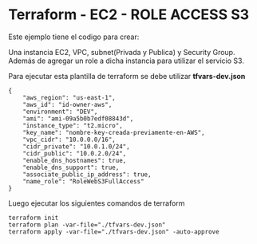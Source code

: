 # Terraform - EC2 - ROLE ACCESS S3

Este ejemplo tiene el codigo para crear:

 Una instancia EC2, VPC, subnet(Privada y Publica) y Security Group. Además de agregar un role a dicha instancia para utilizar el servicio S3. 

Para ejecutar esta plantilla de terraform se debe utilizar **tfvars-dev.json**

```
{
    "aws_region": "us-east-1",
    "aws_id": "id-owner-aws",
    "environment": "DEV",
    "ami": "ami-09a5b0b7edf08843d",
    "instance_type": "t2.micro",
    "key_name": "nombre-key-creada-previamente-en-AWS",
    "vpc_cidr": "10.0.0.0/16",
    "cidr_private": "10.0.1.0/24",
    "cidr_public": "10.0.2.0/24",
    "enable_dns_hostnames": true,
    "enable_dns_support": true,
    "associate_public_ip_address": true,
    "name_role": "RoleWebS3FullAccess"
}
```

Luego ejecutar los siguientes comandos de terraform

```
terraform init
terraform plan -var-file="./tfvars-dev.json"
terraform apply -var-file="./tfvars-dev.json" -auto-approve
```
